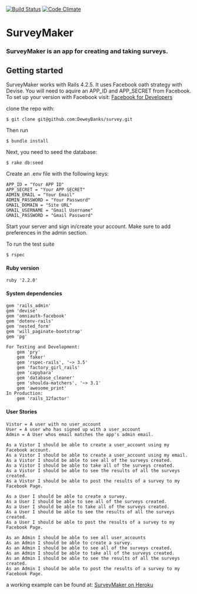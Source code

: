 [![Build Status](https://travis-ci.org/DeweyBanks/Survey2.svg?branch=master)](https://travis-ci.org/DeweyBanks/Survey2)
[![Code Climate](https://codeclimate.com/github/DeweyBanks/Survey2/badges/gpa.svg)](https://codeclimate.com/github/DeweyBanks/Survey2)

# SurveyMaker

### SurveyMaker is an app for creating and taking surveys.



## Getting started

SurveyMaker works with Rails 4.2.5. It uses Facebook oath strategy with Devise.
You will need to aquire an APP_ID and APP_SECRET from Facebook.
To set up your version with Facebook visit:
[Facebook for Developers](https://developers.facebook.com/)

 clone the repo with:

```console
$ git clone git@github.com:DeweyBanks/survey.git
```

Then run
```console
$ bundle install
```

Next, you need to seed the database:

```console
$ rake db:seed
```

Create an .env file with the following keys:
```
APP_ID = "Your APP ID"
APP_SECRET = "Your APP SECRET"
ADMIN_EMAIL = "Your Email"
ADMIN_PASSWORD = "Your Password"
GMAIL_DOMAIN = "Site URL"
GMAIL_USERNAME = "Gmail Username"
GMAIL_PASSWORD = "Gmail Password"
```

Start your server and sign in/create your account. Make sure to add preferences
in the admin section.

To run the test suite
```console
$ rspec
```

#### Ruby version
    ruby '2.2.0'

#### System dependencies
    gem 'rails_admin'
    gem 'devise'
    gem 'omniauth-facebook'
    gem 'dotenv-rails'
    gem 'nested_form'
    gem 'will_paginate-bootstrap'
    gem 'pg'

    For Testing and Development:
        gem 'pry'
        gem 'faker'
        gem 'rspec-rails', '~> 3.5'
        gem 'factory_girl_rails'
        gem 'capybara'
        gem 'database_cleaner'
        gem 'shoulda-matchers', '~> 3.1'
        gem 'awesome_print'
    In Production:
        gem 'rails_12factor'

#### User Stories
    Vistor = A user with no user_account
    User = A user who has signed up with a user_account
    Admin = A User whos email matches the app's admin email.

    As a Vistor I should be able to create a user_account using my Facebook account.
    As a Vistor I should be able to create a user_account using my email.
    As a Vistor I should be able to see all of the surveys created.
    As a Vistor I should be able to take all of the surveys created.
    As a Vistor I should be able to see the results of all the surveys created.
    As a Vistor I should be able to post the results of a survey to my Facebook Page.

    As a User I should be able to create a survey.
    As a User I should be able to see all of the surveys created.
    As a User I should be able to take all of the surveys created.
    As a User I should be able to see the results of all the surveys created.
    As a User I should be able to post the results of a survey to my Facebook Page.

    As an Admin I should be able to see all user_accounts
    As an Admin I should be able to create a survey.
    As an Admin I should be able to see all of the surveys created.
    As an Admin I should be able to take all of the surveys created.
    As an Admin I should be able to see the results of all the surveys created.
    As an Admin I should be able to post the results of a survey to my Facebook Page.


a working example can be found at:
[SurveyMaker on Heroku](https://survey-constructor.herokuapp.com/ "Survey Maker")


